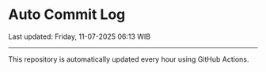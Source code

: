 # Auto Commit Log

Last updated: Friday, 11-07-2025 06:13 WIB

---

This repository is automatically updated every hour using GitHub Actions.

